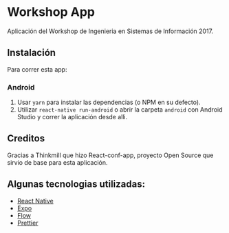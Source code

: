 # Workshop App

Aplicación del Workshop de Ingenieria en Sistemas de Información 2017.

## Instalación

Para correr esta app:
### Android

1. Usar `yarn` para instalar las dependencias (o NPM en su defecto).
2. Utilizar `react-native run-android` o abrir la carpeta `android` con Android Studio y correr la aplicación desde alli.

## Creditos

Gracias a Thinkmill que hizo React-conf-app, proyecto Open Source que sirvio de base para esta aplicación.

## Algunas tecnologias utilizadas:

* [React Native](https://facebook.github.io/react-native/)
* [Expo](https://expo.io)
* [Flow](https://flowtype.org)
* [Prettier](https://github.com/prettier/prettier)
